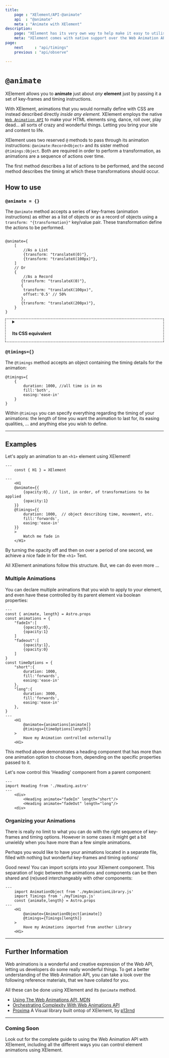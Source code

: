 ```yaml
---
title:
    page : "XElement/API-@animate"
    api  : "@animate"
    meta : "Animate with XElement"
description: 
    page: "XElement has its very own way to help make it easy to utilise the Web Animation API. It allows you to animate any element just by providing a set of key-frames and timing instructions, similar to passing them in CSS-land. This way you can animate pretty much anything using XElement."
    meta: "XElement comes with native support over the Web Animation API, using @animate and @timings you can pass through your animation key-frames and its durations, and you are good to go."
page: 
    next     : "api/timings"
    previous : "api/observe"

---
```

# `@animate`

XElement allows you to **animate** just about *any* **element** just by passing it a set of key-frames and timing instructions.

With XElement, animations that you would normally define with CSS are instead described directly *inside any element.* XElement employs the native [`Web Animation API`](https://developer.mozilla.org/en-US/docs/Web/API/Web_Animations_API) to make your HTML elements sing, dance, roll over, play dead... all sorts of crazy and wonderful things. Letting you bring your site and content to life.

XElement uses two reserved `@` methods to pass through its animation instructions: `@animate:Record<Object>` and its sister method `@timings:Object`. Both are required in order to perform a transformation, as animations are a sequence of actions over time.

The first method describes a list of actions to be performed, and the second method describes the timing at which these transformations should occur.

## How to use

### `@animate = {}`

The `@animate` method accepts a series of key-frames (animation instructions) as either as a list of objects or as a record of objects using a `transform: "{transformation}"` key/value pair. These transformation define the actions to be performed.

```astro

@animate={
    [
        //As a List
        {transform: "translateX(0)"},
        {transform: "translateX(100px)"},
    ]
    // Or
    {
        //As a Record
       {transform: "translateX(0)"},
       {
        transform: "translateX(100px)",
        offset:'0.5' // 50%
       }, 
       {transform: "translateX(200px)"}, 
    }
}
```

<details style="border: 1px dashed black; padding-left:1.5em;">
<summary><h4>Its CSS equivalent</h4></summary>
<p>
Notice that XElement, which uses the [`WebAnimationAPI`](https://developer.mozilla.org/en-US/docs/Web/API/Web_Animations_API), requires a slightly different syntax than you may be used to when using CSS to perform your animations. (You might have noticed the `offset` property being used above, which is akin to the keyframe `step` in CSS.) Here is how the above XElement animation would be written in CSS:

```css
@keyframes moveText{
    0%{
        transform: translateX(0)
    },
    50%{
        transform: translateX(100px)
    },
    100%{
        transform: translateX(200px)
    },
}
```

</p>
</details>

### `@timings={}`

The `@timings` method accepts an object containing the timing details for the animation:

```astro
@timings={
    {
        duration: 1000, //all time is in ms
        fill:'both',
        easing:'ease-in'
    }
}
```

Within `@timings` you can specify everything regarding the timing of your animations: the length of time you want the animation to last for, its easing qualities, ... and anything else you wish to define.

-----

## Examples

Let's apply an animation to an `<h1>` element using XElement!

```astro
---
    const { H1 } = XElement

---
    <H1 
    @animate={{
        {opacity:0}, // list, in order, of transformations to be applied
        {opacity:1}
    }}
    @timings={{
        duration: 1000,  // object describing time, movement, etc. 
        fill:'forwards',
        easing:'ease-in'
    }}
    >
        Watch me fade in
    </H1>
```

By turning the opacity off and then on over a period of one second, we achieve a nice fade in for the `<h1>` Text.

All XElement animations follow this structure. But, we can do even more ...

### Multiple Animations

You can declare multiple animations that you wish to apply to your element, and even have these controlled by its parent element via boolean properties:

```astro
---
const { animate, length} = Astro.props
const animations = {
    "fadeIn":[
        {opacity:0},
        {opacity:1}
    ]
    "fadeout":[
        {opacity:1},
        {opacity:0}
    ]
}
const timeOptions = {
    "short":{ 
        duration: 1000, 
        fill:'forwards',
        easing:'ease-in'
    },
    "long":{
        duration: 3000, 
        fill:'forwards',
        easing:'ease-in'
    },
}
---
    <H1 
        @animate={animations[animate]}
        @timings={timeOptions[length]}
    >
        Have my Animation controlled externally
    <H1>
```

This method above demonstrates a heading component that has more than one animation option to choose from, depending on the specific properties passed to it.

Let's now control this 'Heading' component from a parent component:

```astro
---
import Heading from './Heading.astro'
---
    <div>
        <Heading animate="fadeIn" length="short"/>
        <Heading animate="fadeOut" length="long"/>
    <div>
```

### Organizing your Animations

There is really no limit to what you can do with the right sequence of key-frames and timing options. However in some cases it might get a bit unwieldy when you have more than a few simple animations.

Perhaps you would like to have your animations located in a separate file, filled with nothing but wonderful key-frames and timing options/

Good news! You can import scripts into your XElement component. This separation of logic between the animations and components can be then shared and (re)used interchangeably with other components:

```astro
---
    import AnimationObject from './myAnimationLibrary.js'
    import Timings from './myTimings.js'
    const {animate,length} = Astro.props
---
    <H1 
        @animate={AnimationObject[animate]}
        @timings={Timings[length]}
    >
        Have my Animations imported from another Library
    <H1>
```

-----

## Further Information

Web animations is a wonderful and creative expression of the Web API, letting us developers do some really wonderful things. To get a better understanding of the Web Animation API, you can take a look over the following reference materials, that we have collated for you.

All these can be done using XElement and its `@animate` method.

-   [Using The Web Animations API, MDN](https://developer.mozilla.org/en-US/docs/Web/API/Web_Animations_API/Using_the_Web_Animations_API)
- [Orchestrating Complexity With Web Animations API](https://www.smashingmagazine.com/2021/09/orchestrating-complexity-web-animations-api/)
- [Proxima](https://p13rnd.github.io/proxima/) A Visual library built ontop of XElement, by [p13rnd](https://p13rnd.github.io/)
-----

### **Coming Soon**  

Look out for the complete guide to using the Web Animation API with XElement, including all the different ways you can control element animations using XElement.